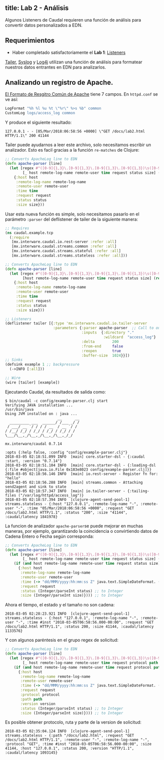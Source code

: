 title: Lab 2 - Análisis
---
Algunos Listeners de Caudal requieren una función de análisis para convertir datos personalizados a EDN.

## Requerimientos
 * Haber completado satisfactoriamente el **Lab 1**: [Listeners](lab1.html)
 
[Tailer](lab1.html#Tailer), [Syslog](lab1.html#Syslog) y [Log4j](lab1.html#Log4j) utilizan una función de análisis para formatear nuestros datos entrantes en EDN para analizarlos.

## Analizando un registro de Apache.
[El Formato de Resgitro Común de Apache](https://httpd.apache.org/docs/2.4/logs.html#common) tiene 7 campos. En `httpd.conf` se ve así: 
 
```apache /etc/httpd.log
LogFormat "%h %l %u %t \"%r\" %>s %b" common
CustomLog logs/access_log common
```
Y produce el siguiente resultado: 
```plain /var/log/httpd/access_log
127.0.0.1 - - [05/Mar/2018:06:58:56 +0000] \"GET /docs/lab2.html HTTP/1.1\" 200 41144
```
Tailer puede ayudarnos a leer este archivo, solo necesitamos escribir un analizador. Esto es facil gracias a la función `re-matches` de Clojure:

```clojure version 1
;; Converts ApacheLog line to EDN
(defn apache-parser [line]
  (let [regex #"([0-9]{1,3}\.[0-9]{1,3}\.[0-9]{1,3}\.[0-9]{1,3})\s([0-9a-zA-Z-]+)\s([0-9a-zA-Z-]+)\s\[([0-9]{2}/[a-zA-Z]{3}/[0-9]{4}:[0-9]{2}:[0-9]{2}:[0-9]{2}\s[\+-]+[0-9]{4})\]\s\"([A-Z]+\s\S+\sHTTP/[0-9]+.[0-9]+)\"\s([0-9]+)\s([0-9]+)" 
        [_ host remote-log-name remote-user time request status size] (re-matches regex line)]
    {:host host
     :remote-log-name remote-log-name
     :remote-user remote-user
     :time time
     :request request
     :status status
     :size size}))
```
Usar esta nueva función es simple, solo necesitamos pasarlo en el parámetro `:parser` del deflistener de tailer de la siguiente manera:
```clojure config/example-parser.clj
;; Requires
(ns caudal.example.tcp
  (:require
   [mx.interware.caudal.io.rest-server :refer :all]
   [mx.interware.caudal.streams.common :refer :all]
   [mx.interware.caudal.streams.stateful :refer :all]
   [mx.interware.caudal.streams.stateless :refer :all]))

;; Converts ApacheLog line to EDN
(defn apache-parser [line]
  (let [regex #"([0-9]{1,3}\.[0-9]{1,3}\.[0-9]{1,3}\.[0-9]{1,3})\s([0-9a-zA-Z-]+)\s([0-9a-zA-Z-]+)\s\[([0-9]{2}/[a-zA-Z]{3}/[0-9]{4}:[0-9]{2}:[0-9]{2}:[0-9]{2}\s[\+-]+[0-9]{4})\]\s\"([A-Z]+\s\S+\sHTTP/[0-9]+.[0-9]+)\"\s([0-9]+)\s([0-9]+)" 
        [host remote-log-name remote-user time request status size] (re-matches regex line)]
    {:host host
     :remote-log-name remote-log-name
     :remote-user remote-user
     :time time
     :request request
     :status status
     :size size}))

;; Listeners
(deflistener tailer [{:type 'mx.interware.caudal.io.tailer-server
                      :parameters {:parser apache-parser  ;; Call to our parser
                                   :inputs  {:directory "."
                                             :wildcard  "access_log"}
                                   :delta        200
                                   :from-end     false
                                   :reopen       true
                                   :buffer-size  1024}}])
;; Sinks
(defsink example 1 ;; backpressure
  (->INFO [:all]))

;; Wire
(wire [tailer] [example])
```
Ejecutando Caudal, da resultados de salida como: 
```
$ bin/caudal -c config/example-parser.clj start
Verifying JAVA installation ...
/usr/bin/java
Using JVM installed on : java ...
                        __      __
  _________ ___  ______/ /___ _/ /
 / ___/ __ `/ / / / __  / __ `/ /
/ /__/ /_/ / /_/ / /_/ / /_/ / /
\___/\__,_/\__,_/\__,_/\__,_/_/

mx.interware/caudal 0.7.14

:opts {:help false, :config "config/example-parser.clj"}
2018-03-05 02:18:51.099 INFO  [main] core.starter-dsl - {:caudal :start, :version "0.7.14"}
2018-03-05 02:18:51.104 INFO  [main] core.starter-dsl - {:loading-dsl {:file #object[java.io.File 0x183e8023 config/example-parser.clj]}}
2018-03-05 02:18:56.146 INFO  [main] io.rest-server - Register fn for:  "hello"
2018-03-05 02:18:56.288 INFO  [main] streams.common - Attaching send2agent and sink to state
2018-03-05 02:18:57.347 INFO  [main] io.tailer-server - {:tailing-files ("/var/log/httpd/access_log")}
2018-03-05 02:18:57.394 INFO  [clojure-agent-send-pool-1] streams.stateless - {:host "127.0.0.1", :remote-log-name "-", :remote-user "-", :time "05/Mar/2018:06:58:56 +0000", :request "GET /docs/lab2.html HTTP/1.1", :status "200", :size "41144", :caudal/latency 1841978}
```
La funcion de analizador `apache-parser`se puede mejorar en muchas maneras, por ejemplo, garantizando la coincidencia o convirtiendo datos de Cadena Entero o Fecha según corresponda:

```clojure version 2
;; Converts ApacheLog line to EDN
(defn apache-parser [line]
  (let [regex #"([0-9]{1,3}\.[0-9]{1,3}\.[0-9]{1,3}\.[0-9]{1,3})\s([0-9a-zA-Z-]+)\s([0-9a-zA-Z-]+)\s\[([0-9]{2}/[a-zA-Z]{3}/[0-9]{4}:[0-9]{2}:[0-9]{2}:[0-9]{2}\s[\+-]+[0-9]{4})\]\s\"([A-Z]+\s\S+\sHTTP/[0-9]+.[0-9]+)\"\s([0-9]+)\s([0-9]+)" 
        [_ host remote-log-name remote-user time request status size] (re-matches regex line)]
    (if (and host remote-log-name remote-user time request status size) ;; all fields exists
      {:host host
       :remote-log-name remote-log-name
       :remote-user remote-user
       :time (-> "dd/MMM/yyyy:hh:mm:ss Z" java.text.SimpleDateFormat. (.parse time)) ;; to Date
       :request request
       :status (Integer/parseInt status) ;; to Integer
       :size (Integer/parseInt size)}))) ;; to Integer
```
Ahora el tiempo, el estado y el tamaño no son cadena:
```
2018-03-05 02:28:23.921 INFO  [clojure-agent-send-pool-1] streams.stateless - {:host "127.0.0.1", :remote-log-name "-", :remote-user "-", :time #inst "2018-03-05T06:58:56.000-00:00", :request "GET /docs/lab2.html HTTP/1.1", :status 200, :size 41144, :caudal/latency 1133576}
```
Y con algunos paréntesis en el grupo regex de solicitud:
```clojure version 3
;; Converts ApacheLog line to EDN
(defn apache-parser [line]
  (let [regex #"([0-9]{1,3}\.[0-9]{1,3}\.[0-9]{1,3}\.[0-9]{1,3})\s([0-9a-zA-Z-]+)\s([0-9a-zA-Z-]+)\s\[([0-9]{2}/[a-zA-Z]{3}/[0-9]{4}:[0-9]{2}:[0-9]{2}:[0-9]{2}\s[\+-]+[0-9]{4})\]\s\"(([A-Z]+)\s(\S+)\s(HTTP/[0-9]+.[0-9]+))\"\s([0-9]+)\s([0-9]+)" 
        [_ host remote-log-name remote-user time request protocol path version status size] (re-matches regex line)]
    (if (and host remote-log-name remote-user time request protocol path version status size) ;; all fields exists
      {:host host
       :remote-log-name remote-log-name
       :remote-user remote-user
       :time (-> "dd/MMM/yyyy:hh:mm:ss Z" java.text.SimpleDateFormat. (.parse time)) ;; to Date
       :request request
       :protocol protocol
       :path path
       :version version
       :status (Integer/parseInt status) ;; to Integer
       :size (Integer/parseInt size)}))) ;; to Integer
```
Es posible obtener protocolo, ruta y parte de la version de solicitud:
```
2018-03-05 02:35:04.124 INFO  [clojure-agent-send-pool-1] streams.stateless - {:path "/docs/lab2.html", :request "GET /docs/lab2.html HTTP/1.1", :remote-user "-", :remote-log-name "-", :protocol "GET", :time #inst "2018-03-05T06:58:56.000-00:00", :size 41144, :host "127.0.0.1", :status 200, :version "HTTP/1.1", :caudal/latency 1093145}
```
